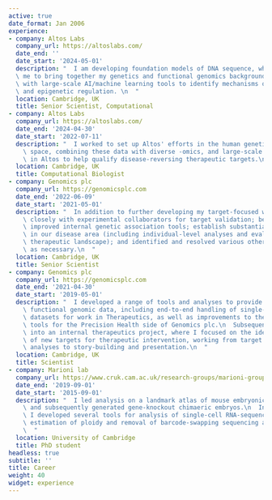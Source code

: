 ```yaml
---
active: true
date_format: Jan 2006
experience:
- company: Altos Labs
  company_url: https://altoslabs.com/
  date_end: ''
  date_start: '2024-05-01'
  description: "  I am developing foundation models of DNA sequence, which allows \
  \ me to bring together my genetics and functional genomics background \
  \ with large-scale AI/machine learning tools to identify mechanisms of gene expression \
  \ and epigenetic regulation. \n  "
  location: Cambridge, UK
  title: Senior Scientist, Computational
- company: Altos Labs
  company_url: https://altoslabs.com/
  date_end: '2024-04-30'
  date_start: '2022-07-11'
  description: "  I worked to set up Altos' efforts in the human genetics \
    \ space, combining these data with diverse -omics, and large-scale machine learning \
    \ in Altos to help qualify disease-reversing therapeutic targets.\n  "
  location: Cambridge, UK
  title: Computational Biologist
- company: Genomics plc
  company_url: https://genomicsplc.com
  date_end: '2022-06-09'
  date_start: '2021-05-01'
  description: "  In addition to further developing my target-focused work, I: worked\
    \ closely with experimental collaborators for target validation; benchmarked and\
    \ improved internal genetic association tools; establish substantial expertise\
    \ in our disease area (including individual-level analyses and evaluation of the\
    \ therapeutic landscape); and identified and resolved various other research questions\
    \ as necessary.\n  "
  location: Cambridge, UK
  title: Senior Scientist
- company: Genomics plc
  company_url: https://genomicsplc.com
  date_end: '2021-04-30'
  date_start: '2019-05-01'
  description: "  I developed a range of tools and analyses to provide insight from\
    \ functional genomic data, including end-to-end handling of single-cell RNA-seq\
    \ datasets for work in Therapeutics, as well as improvements to the risk prediction\
    \ tools for the Precision Health side of Genomics plc.\n  Subsequently I moved\
    \ into an internal therapeutics project, where I focused on the identification\
    \ of new targets for therapeutic intervention, working from target ID through\
    \ analyses to story-building and presentation.\n  "
  location: Cambridge, UK
  title: Scientist
- company: Marioni lab
  company_url: https://www.cruk.cam.ac.uk/research-groups/marioni-group
  date_end: '2019-09-01'
  date_start: '2015-09-01'
  description: "  I led analysis on a landmark atlas of mouse embryonic development\
    \ and subsequently generated gene-knockout chimaeric embryos.\n  In addition,\
    \ I developed several tools for analysis of single-cell RNA-sequencing data, including\
    \ estimation of ploidy and removal of barcode-swapping sequencing artefacts.\n\
    \  "
  location: University of Cambridge
  title: PhD student
headless: true
subtitle: ''
title: Career
weight: 40
widget: experience
---
```


